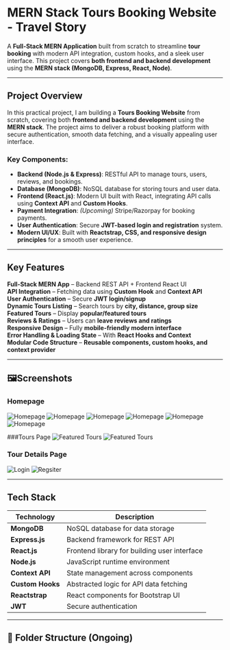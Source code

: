 # MERN Stack Tours Booking Website - Travel Story

A **Full-Stack MERN Application** built from scratch to streamline **tour booking** with modern API integration, custom hooks, and a sleek user interface. This project covers **both frontend and backend development** using the **MERN stack (MongoDB, Express, React, Node)**.

---

## Project Overview

In this practical project, I am building a **Tours Booking Website** from scratch, covering both **frontend and backend development** using the **MERN stack**. The project aims to deliver a robust booking platform with secure authentication, smooth data fetching, and a visually appealing user interface.

### Key Components:
- **Backend (Node.js & Express)**: RESTful API to manage tours, users, reviews, and bookings.
- **Database (MongoDB)**: NoSQL database for storing tours and user data.
- **Frontend (React.js)**: Modern UI built with React, integrating API calls using **Context API** and **Custom Hooks**.
- **Payment Integration**: *(Upcoming)* Stripe/Razorpay for booking payments.
- **User Authentication**: Secure **JWT-based login and registration** system.
- **Modern UI/UX**: Built with **Reactstrap, CSS, and responsive design principles** for a smooth user experience.

---

## Key Features

**Full-Stack MERN App** – Backend REST API + Frontend React UI  
**API Integration** – Fetching data using **Custom Hook** and **Context API**  
**User Authentication** – Secure **JWT login/signup**  
**Dynamic Tours Listing** – Search tours by **city, distance, group size**  
**Featured Tours** – Display **popular/featured tours**  
**Reviews & Ratings** – Users can **leave reviews and ratings**  
**Responsive Design** – Fully **mobile-friendly modern interface**  
**Error Handling & Loading State** – With **React Hooks and Context**  
**Modular Code Structure** – **Reusable components, custom hooks, and context provider**

---

## 🖼Screenshots

### Homepage
![Homepage](./Screenshots/Homepage1.png)
![Homepage](./Screenshots/Homepage2.png)
![Homepage](./Screenshots/Homepage3.png)
![Homepage](./Screenshots/Homepage4.png)
![Homepage](./Screenshots/Homepage5.png)
![Homepage](./Screenshots/Homepage6.png)

###Tours Page
![Featured Tours](./Screenshots/Tour1.png)
![Featured Tours](./Screenshots/Tour2.png)

### Tour Details Page
![Login](./Screenshots/Login.png)
![Regsiter](./Screenshots/Register.png)

---

## Tech Stack

| Technology    | Description                                  |
|---------------|----------------------------------------------|
| **MongoDB**   | NoSQL database for data storage               |
| **Express.js**| Backend framework for REST API                |
| **React.js**  | Frontend library for building user interface  |
| **Node.js**   | JavaScript runtime environment                |
| **Context API** | State management across components          |
| **Custom Hooks** | Abstracted logic for API data fetching     |
| **Reactstrap**| React components for Bootstrap UI             |
| **JWT**       | Secure authentication                        |

---

## 📂 Folder Structure (Ongoing)

